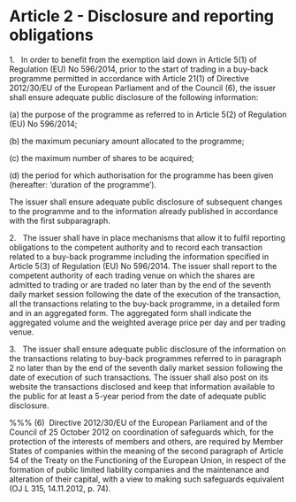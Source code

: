 # Article 2 - Disclosure and reporting obligations


1.   In order to benefit from the exemption laid down in Article 5(1) of Regulation (EU) No 596/2014, prior to the start of trading in a buy-back programme permitted in accordance with Article 21(1) of Directive 2012/30/EU of the European Parliament and of the Council (6), the issuer shall ensure adequate public disclosure of the following information:

(a) the purpose of the programme as referred to in Article 5(2) of Regulation (EU) No 596/2014;

(b) the maximum pecuniary amount allocated to the programme;

(c) the maximum number of shares to be acquired;

(d) the period for which authorisation for the programme has been given (hereafter: ‘duration of the programme’).

The issuer shall ensure adequate public disclosure of subsequent changes to the programme and to the information already published in accordance with the first subparagraph.

2.   The issuer shall have in place mechanisms that allow it to fulfil reporting obligations to the competent authority and to record each transaction related to a buy-back programme including the information specified in Article 5(3) of Regulation (EU) No 596/2014. The issuer shall report to the competent authority of each trading venue on which the shares are admitted to trading or are traded no later than by the end of the seventh daily market session following the date of the execution of the transaction, all the transactions relating to the buy-back programme, in a detailed form and in an aggregated form. The aggregated form shall indicate the aggregated volume and the weighted average price per day and per trading venue.

3.   The issuer shall ensure adequate public disclosure of the information on the transactions relating to buy-back programmes referred to in paragraph 2 no later than by the end of the seventh daily market session following the date of execution of such transactions. The issuer shall also post on its website the transactions disclosed and keep that information available to the public for at least a 5-year period from the date of adequate public disclosure.

%%% (6)  Directive 2012/30/EU of the European Parliament and of the Council of 25 October 2012 on coordination of safeguards which, for the protection of the interests of members and others, are required by Member States of companies within the meaning of the second paragraph of Article 54 of the Treaty on the Functioning of the European Union, in respect of the formation of public limited liability companies and the maintenance and alteration of their capital, with a view to making such safeguards equivalent (OJ L 315, 14.11.2012, p. 74).
